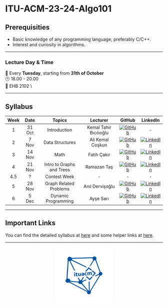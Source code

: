 [1]: https://img.shields.io/badge/github-%23121011.svg?style=for-the-badge&logo=github&logoColor=white
[2]: https://img.shields.io/badge/linkedin-%230077B5.svg?style=for-the-badge&logo=linkedin&logoColor=white

# ITU-ACM-23-24-Algo101

## Prerequisities

- Basic knowledge of any programming language, preferably C/C++.
- Interest and curiosity in algorithms.

---

### Lecture Day & Time
📆 Every **Tuesday**, starting from **31th of October** \
🕒 18.00 - 20.00 \
📍 EHB 2102 \

---

## Syllabus

| Week | Date   | Topics                    | Lecturer               | GitHub                                                  | LinkedIn                                                                     |
|:----:|:------:|:-------------------------:|:----------------------:|:-------------------------------------------------------:|:----------------------------------------------------------------------------:|
| 1    | 31 Oct | Introduction              | Kemal Tahir Bıcılıoğlu | [![GitHub][1]](https://github.com/kemaltahirbicilioglu) | -                                                                            |
| 2    | 7 Nov  | Data Structures           | Ali Kemal Coşkun       | [![GitHub][1]](https://github.com/alikemalcoskun)       | [![LinkedIn][2]](https://www.linkedin.com/in/ali-kemal-coskun/)              |
| 3    | 14 Nov | Math                      | Fatih Çakır            | [![GitHub][1]](https://github.com/wfatih)               | [![LinkedIn][2]](https://www.linkedin.com/in/cakir-fatih/)                   |
| 4    | 21 Nov | Intro to Graphs and Trees | Ramazan Taş            | [![GitHub][1]](https://github.com/Rmzntas)              | [![LinkedIn][2]](https://www.linkedin.com/in/ramazan-tas/)                   |
| 4.5  | ?      | Contest Week              | -                      | -                                                       | -                                                                            |
| 5    | 28 Nov | Graph Related Problems    | Anıl Dervişoğlu        | [![GitHub][1]](https://github.com/anildervis)           | [![LinkedIn][2]](https://www.linkedin.com/in/anil-dervisoglu/)               |
| 6    | 5 Dec  | Dynamic Programming       | Ayşe Sarı              | [![GitHub][1]](https://github.com/Ashluu)               | [![LinkedIn][2]](https://www.linkedin.com/in/ay%C5%9Fe-sar%C4%B1-744046202/) |

---
## Important Links
You can find the detailed syllabus at [here](./syllabus.md) and some helper links at [here](./links.md).

---

<p align="center">
    <img src="./algologo.png" width="36%">
</p>

